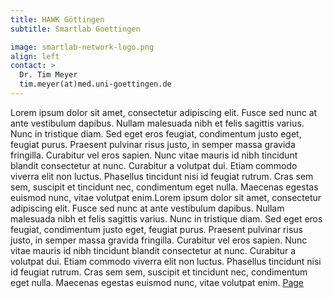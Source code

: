 ```yaml
---
title: HAWK Göttingen
subtitle: Smartlab Goettingen

image: smartlab-network-logo.png
align: left
contact: >
  Dr. Tim Meyer
  tim.meyer(at)med.uni-goettingen.de
---
```

Lorem ipsum dolor sit amet, consectetur adipiscing elit. Fusce sed nunc at ante vestibulum dapibus. Nullam malesuada nibh et felis sagittis varius. Nunc in tristique diam. Sed eget eros feugiat, condimentum justo eget, feugiat purus. Praesent pulvinar risus justo, in semper massa gravida fringilla. Curabitur vel eros sapien. Nunc vitae mauris id nibh tincidunt blandit consectetur at nunc. Curabitur a volutpat dui. Etiam commodo viverra elit non luctus. Phasellus tincidunt nisi id feugiat rutrum. Cras sem sem, suscipit et tincidunt nec, condimentum eget nulla. Maecenas egestas euismod nunc, vitae volutpat enim.Lorem ipsum dolor sit amet, consectetur adipiscing elit. Fusce sed nunc at ante vestibulum dapibus. Nullam malesuada nibh et felis sagittis varius. Nunc in tristique diam. Sed eget eros feugiat, condimentum justo eget, feugiat purus. Praesent pulvinar risus justo, in semper massa gravida fringilla. Curabitur vel eros sapien. Nunc vitae mauris id nibh tincidunt blandit consectetur at nunc. Curabitur a volutpat dui. Etiam commodo viverra elit non luctus. Phasellus tincidunt nisi id feugiat rutrum. Cras sem sem, suscipit et tincidunt nec, condimentum eget nulla. Maecenas egestas euismod nunc, vitae volutpat enim.
[Page](https://pharmacology.umg.eu/research/meyer-lab/)
